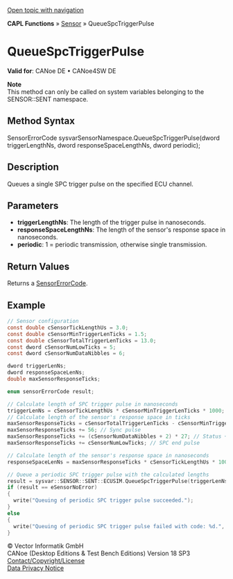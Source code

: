 [Open topic with navigation](../../../../../CANoeDEFamily.htm#Topics/CAPLFunctions/Sensor/Functions/CAPLfunctionQueueSpcTriggerPulse.md)

**CAPL Functions** » [Sensor](../CAPLfunctionsSensorOverview.md) » QueueSpcTriggerPulse

# QueueSpcTriggerPulse

**Valid for**: CANoe DE • CANoe4SW DE

**Note**  
This method can only be called on system variables belonging to the SENSOR::SENT namespace.

## Method Syntax

SensorErrorCode sysvarSensorNamespace.QueueSpcTriggerPulse(dword triggerLengthNs, dword responseSpaceLengthNs, dword periodic);

## Description

Queues a single SPC trigger pulse on the specified ECU channel.

## Parameters

- **triggerLengthNs**: The length of the trigger pulse in nanoseconds.
- **responseSpaceLengthNs**: The length of the sensor's response space in nanoseconds.
- **periodic**: 1 = periodic transmission, otherwise single transmission.

## Return Values

Returns a [SensorErrorCode](../CAPLfunctionsSensorEnumeration.md).

## Example

```c
// Sensor configuration
const double cSensorTickLengthUs = 3.0;
const double cSensorMinTriggerLenTicks = 1.5;
const double cSensorTotalTriggerLenTicks = 13.0;
const dword cSensorNumLowTicks = 5;
const dword cSensorNumDataNibbles = 6;

dword triggerLenNs;
dword responseSpaceLenNs;
double maxSensorResponseTicks;

enum sensorErrorCode result;

// Calculate length of SPC trigger pulse in nanoseconds
triggerLenNs = cSensorTickLengthUs * cSensorMinTriggerLenTicks * 1000;
// Calculate length of the sensor's response space in ticks
maxSensorResponseTicks = cSensorTotalTriggerLenTicks - cSensorMinTriggerLenTicks; // Total trigger time high ticks
maxSensorResponseTicks += 56; // Sync pulse
maxSensorResponseTicks += (cSensorNumDataNibbles + 2) * 27; // Status + data + crc nibbles
maxSensorResponseTicks += cSensorNumLowTicks; // SPC end pulse

// Calculate length of the sensor's response space in nanoseconds
responseSpaceLenNs = maxSensorResponseTicks * cSensorTickLengthUs * 1000;

// Queue a periodic SPC trigger pulse with the calculated lengths
result = sysvar::SENSOR::SENT::ECUSIM.QueueSpcTriggerPulse(triggerLenNs, responseSpaceLenNs, 1);
if (result == eSensorNoError)
{
  write("Queuing of periodic SPC trigger pulse succeeded.");
}
else
{
  write("Queuing of periodic SPC trigger pulse failed with code: %d.", result);
}
```

© Vector Informatik GmbH  
CANoe (Desktop Editions & Test Bench Editions) Version 18 SP3  
[Contact/Copyright/License](../../../Shared/ContactCopyrightLicense.md)  
[Data Privacy Notice](https://www.vector.com/int/en/company/get-info/privacy-policy/)
